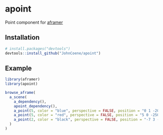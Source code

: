 # apoint

Point component for [aframer](https://aframer.john-coene.com/)

## Installation

``` r
# install.packages("devtools")
devtools::install_github("JohnCoene/apoint")
```

## Example

``` r
library(aframer)
library(apoint)

browse_aframe(
  a_scene(
    a_dependency(),
    apoint_dependency(),
    a_point(5, color = "blue", perspective = FALSE, position = "0 1 -200"),
    a_point(5, color = "red", perspective = FALSE, position = "5 0 -250"),
    a_point(2, color = "black", perspective = FALSE, position = "-7 3 -100")
  )
)
```

